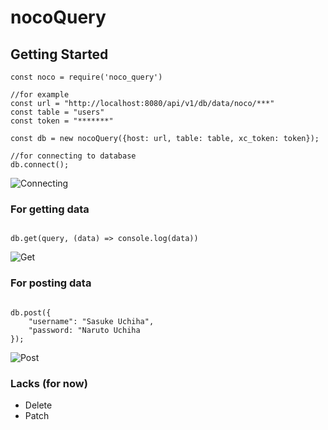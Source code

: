 # nocoQuery


## Getting Started

```
const noco = require('noco_query')

//for example
const url = "http://localhost:8080/api/v1/db/data/noco/***"
const table = "users"
const token = "*******"

const db = new nocoQuery({host: url, table: table, xc_token: token});

//for connecting to database
db.connect();

```

![Connecting](https://raw.githubusercontent.com/Avrel3/noco_query/main/snapshot/connect.png)


### For getting data

```

db.get(query, (data) => console.log(data))

```

![Get](https://raw.githubusercontent.com/Avrel3/noco_query/main/snapshot/get.png)


### For posting data

```

db.post({
    "username": "Sasuke Uchiha",
    "password: "Naruto Uchiha
});

```

![Post](https://raw.githubusercontent.com/Avrel3/noco_query/main/snapshot/post.png)


### Lacks (for now)

* Delete
* Patch